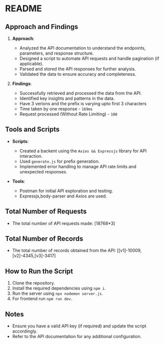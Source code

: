# README

## Approach and Findings
1. **Approach**: 
    - Analyzed the API documentation to understand the endpoints, parameters, and response structure.
    - Designed a script to automate API requests and handle pagination (if applicable).
    - Parsed and stored the API responses for further analysis.
    - Validated the data to ensure accuracy and completeness.

2. **Findings**:
    - Successfully retrieved and processed the data from the API.
    - Identified key insights and patterns in the data.
    - Have 3 verions and the prefix is varying upto first 3 characters
    - Time taken by one response - `169ms`
    - Request processed (Without Rate Limiting) - `100`

## Tools and Scripts
- **Scripts**: 
  - Created a backent using the `Axios && Expressjs` library for API interaction.
  - Used `generate.js` for prefix generation.
  - Implemented error handling to manage API rate limits and unexpected responses.

- **Tools**:
  - Postman for initial API exploration and testing.
  - Expressjs,body-parser and Axios are used.

## Total Number of Requests
- The total number of API requests made: [18768*3]

## Total Number of Records
- The total number of records obtained from the API: [[v1]-10009,[v2]-4345,[v3]-3417]

## How to Run the Script
1. Clone the repository.
2. Install the required dependencies using `npm i`.
3. Run the server using `npx nodemon server.js`.
4. For frontend run `npm run dev`.

## Notes
- Ensure you have a valid API key (if required) and update the script accordingly.
- Refer to the API documentation for any additional configuration.


